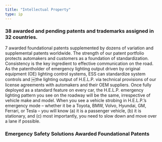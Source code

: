```yaml
---
title: "Intellectual Property"
type: ip
---
```


### 38 awarded and pending patents and trademarks assigned in 32 countries. 

7 awarded foundational patents supplemented by dozens of variation and supplemental patents 
worldwide.  The strength of our patent portfolio protects automakers and customers as a 
foundation of standardization.  Consistency is the key ingredient to effective communication 
on the road.  As the patentholder of emergency lighting output driven by original equipment 
(OE) lighting control systems, ESS can standardize system controls and ￼the lighting output 
of H.E.L.P. via technical provisions of our license agreements with automakers and their 
OEM suppliers.  Once fully deployed as a standard feature on every car, the H.E.L.P. emergency 
lighting pattern you see on the roadway will be the same, irrespective of vehicle make and 
model. When you see a vehicle strobing in H.E.L.P.’s emergency mode – whether it be a Toyota, 
BMW, Volvo, Hyundai, GM, Ferrari, or Tesla – you will know (a) it is a passenger vehicle, (b) 
it is stationary, and (c) most importantly, you need to slow down and move over a lane if possible. 

### Emergency Safety Solutions Awarded Foundational Patents    
